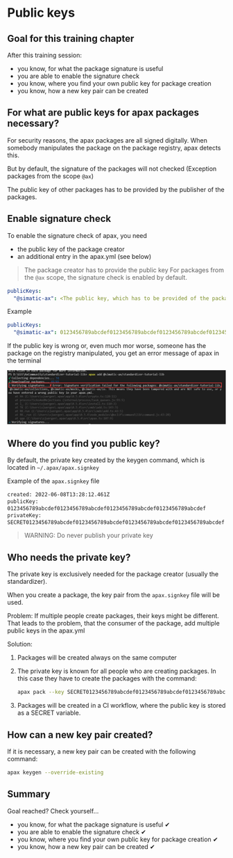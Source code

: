 # Public keys

## Goal for this training chapter

After this training session:

- you know, for what the package signature is useful
- you are able to enable the signature check
- you know, where you find your own public key for package creation
- you know, how a new key pair can be created

## For what are public keys for apax packages necessary?

For security reasons, the apax packages are all signed digitally. When somebody manipulates the package on the package registry, apax detects this. 

But by default, the signature of the packages will not checked (Exception packages from the scope `@ax`)

The public key of other packages has to be provided by the publisher of the packages.

## Enable signature check

To enable the signature check of apax, you need 
- the public key of the package creator
- an additional entry in the apax.yml (see below)

> The package creator has to provide the public key
> For packages from the `@ax` scope, the signature check is enabled by default.

```yml
publicKeys:
  "@simatic-ax": <The public key, which has to be provided of the package creator>
```

Example
```yml
publicKeys:
  "@simatic-ax": 0123456789abcdef0123456789abcdef0123456789abcdef0123456789abcdef
```

If the public key is wrong or, even much mor worse, someone has the package on the registry manipulated, you get an error message of apax in the terminal

![](images/signaturecheckfailed.png)



## Where do you find you public key?

By default, the private key created by the keygen command, which is located in `~/.apax/apax.signkey`

Example of the `apax.signkey` file
```
created: 2022-06-08T13:28:12.461Z
publicKey: 0123456789abcdef0123456789abcdef0123456789abcdef0123456789abcdef
privateKey: SECRET0123456789abcdef0123456789abcdef0123456789abcdef0123456789abcdef
```
> WARNING: Do never publish your private key

## Who needs the private key?
The private key is exclusively needed for the package creator (usually the standardizer).

When you create a package, the key pair from the `apax.signkey` file will be used.

Problem: If multiple people create packages, their keys might be different. That leads to the problem, that the consumer of the package, add multiple public keys in the apax.yml

Solution:

1. Packages will be created always on the same computer 

1. The private key is known for all people who are creating packages. In this case they have to create the packages with the command:

    ```sh
    apax pack --key SECRET0123456789abcdef0123456789abcdef0123456789abcdef0123456789abcdef
    ```

1. Packages will be created in a CI workflow, where the public key is stored as a SECRET variable.

## How can a new key pair created?

If it is necessary, a new key pair can be created with the following command:

```sh
apax keygen --override-existing
```



## Summary

Goal reached? Check yourself...

- you know, for what the package signature is useful ✔
- you are able to enable the signature check ✔
- you know, where you find your own public key for package creation ✔
- you know, how a new key pair can be created ✔